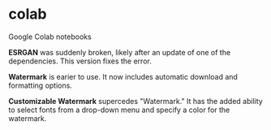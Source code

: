 # colab
Google Colab notebooks

**ESRGAN** was suddenly broken, likely after an update of one of the dependencies. This version fixes the error.

**Watermark** is earier to use.  It now includes automatic download and formatting options.

**Customizable Watermark** supercedes "Watermark." It has the added ability to select fonts from a drop-down menu and specify a color for the watermark.
